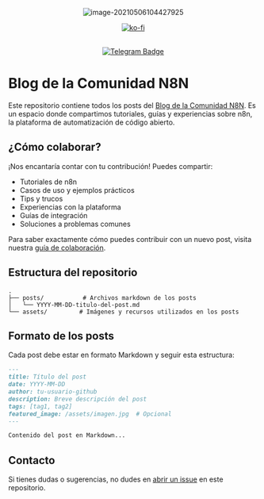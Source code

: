 <div align="center">

![[image-20210506104427925](https://t.me/comunidadn8n)](https://imgs.nocodeopensource.io/insecure/rs:fill:200:200/g:sm/plain/https://raw.githubusercontent.com/aitorroma/comunidad-n8n-blog/refs/heads/main/assets/cmn8n.png@webp)


[![ko-fi](https://ko-fi.com/img/githubbutton_sm.svg)](https://ko-fi.com/J3J64AN17)

  
  <br>

  <a href="https://t.me/comunidadn8n">
    <img src="https://img.shields.io/badge/Telegram-informational?style=for-the-badge&logo=telegram&logoColor=white" alt="Telegram Badge"/>
  </a>
</div>
</div>

# Blog de la Comunidad N8N

Este repositorio contiene todos los posts del [Blog de la Comunidad N8N](https://comunidad-n8n.com/blog). Es un espacio donde compartimos tutoriales, guías y experiencias sobre n8n, la plataforma de automatización de código abierto.

## ¿Cómo colaborar?

¡Nos encantaría contar con tu contribución! Puedes compartir:
- Tutoriales de n8n
- Casos de uso y ejemplos prácticos
- Tips y trucos
- Experiencias con la plataforma
- Guías de integración
- Soluciones a problemas comunes

Para saber exactamente cómo puedes contribuir con un nuevo post, visita nuestra [guía de colaboración](https://comunidad-n8n.com/blog/como-colaborar).

## Estructura del repositorio

```
.
├── posts/           # Archivos markdown de los posts
│   └── YYYY-MM-DD-titulo-del-post.md
└── assets/         # Imágenes y recursos utilizados en los posts
```

## Formato de los posts

Cada post debe estar en formato Markdown y seguir esta estructura:

```markdown
---
title: Título del post
date: YYYY-MM-DD
author: tu-usuario-github
description: Breve descripción del post
tags: [tag1, tag2]
featured_image: /assets/imagen.jpg  # Opcional
---

Contenido del post en Markdown...
```

## Contacto

Si tienes dudas o sugerencias, no dudes en [abrir un issue](https://github.com/aitorroma/comunidad-n8n-blog/issues) en este repositorio.
